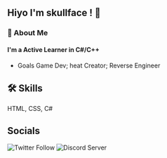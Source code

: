 
## Hiyo I'm skullface ! 👋


### 🚀 About Me
#### I'm a Active Learner in C#/C++

* Goals Game Dev; heat Creator; Reverse Engineer


## 🛠 Skills
HTML, CSS, C#

## Socials

![Twitter Follow](https://img.shields.io/twitter/follow/KoriaVR?style=for-the-badge&logo=Twitter)
![Discord Server](https://img.shields.io/badge/My%20Discord-%20discord.gg%2Fwinners-blueviolet?style=for-the-badge&logo=DIscord)


